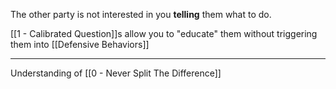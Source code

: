 The other party is not interested in you **telling** them what to do.

[[1 - Calibrated Question]]s allow you to "educate" them without triggering them into [[Defensive Behaviors]]

---

Understanding of [[0 - Never Split The Difference]]